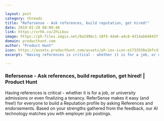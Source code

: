 ```yaml
---

layout: post
category: threads
title: "Refersense - Ask references, build reputation, get hired!"
date: 2019-01-20 08:09:48
link: https://vrhk.co/2FLLbxu
image: https://ph-files.imgix.net/0a249bc1-10f5-4da6-a4c8-4314ab64843f?auto=format&fit=crop&h=512&w=1024
domain: producthunt.com
author: "Product Hunt"
icon: https://assets.producthunt.com/assets/ph-ios-icon-e1733530a1bfc41080db8161823f1ef262cdbbc933800c0a2a706f70eb9c277a.png
excerpt: "Having references is critical - whether it is for a job, or university admissions or even finalizing a tenancy. ReferSense makes it easy (and free!) for everyone to build a Reputation profile by asking References and endorsements. Based on your strengths gathered from the feedback, our AI technology matches you with employer job postings."

---
```


### Refersense - Ask references, build reputation, get hired! | Product Hunt

Having references is critical - whether it is for a job, or university admissions or even finalizing a tenancy. ReferSense makes it easy (and free!) for everyone to build a Reputation profile by asking References and endorsements. Based on your strengths gathered from the feedback, our AI technology matches you with employer job postings.